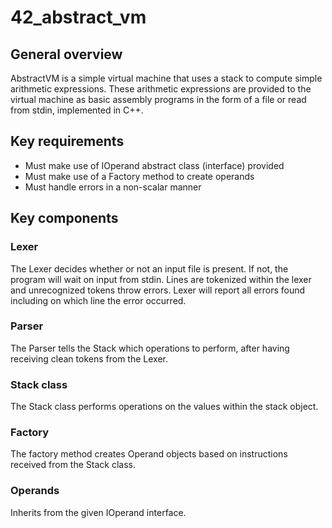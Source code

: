 # 42_abstract_vm
## General overview
AbstractVM is a simple virtual machine that uses a stack to compute simple arithmetic expressions.
These arithmetic expressions are provided to the virtual machine as basic assembly programs in the form of a file or read from stdin, implemented in C++.

## Key requirements
- Must make use of IOperand abstract class (interface) provided
- Must make use of a Factory method to create operands
- Must handle errors in a non-scalar manner

## Key components
### Lexer<br>
The Lexer decides whether or not an input file is present. If not, the program will wait on input from stdin. 
Lines are tokenized within the lexer and unrecognized tokens throw errors. Lexer will report all errors found including on which line the error occurred.
### Parser
The Parser tells the Stack which operations to perform, after having receiving clean tokens from the Lexer.
### Stack class
The Stack class performs operations on the values within the stack object.
### Factory
The factory method creates Operand objects based on instructions received from the Stack class.
### Operands
Inherits from the given IOperand interface.

